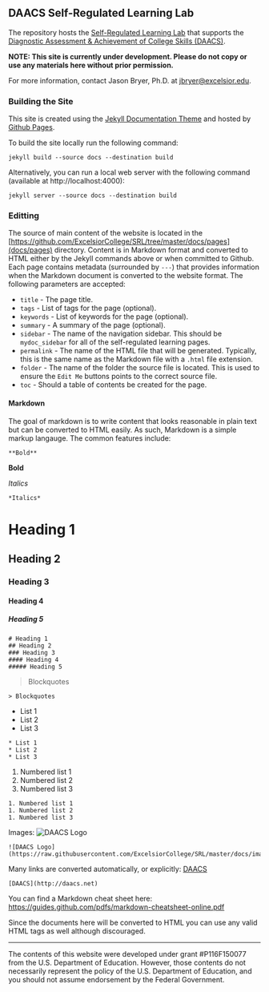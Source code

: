 ## DAACS Self-Regulated Learning Lab

The repository hosts the [Self-Regulated Learning Lab](http://srl.daacs.net) that supports the [Diagnostic Assessment & Achievement of College Skills (DAACS)](http://daacs.net).

**NOTE: This site is currently under development. Please do not copy or use any materials here without prior permission.**

For more information, contact Jason Bryer, Ph.D. at jbryer@excelsior.edu.

### Building the Site

This site is created using the [Jekyll Documentation Theme](http://idratherbewriting.com/documentation-theme-jekyll/) and hosted by [Github Pages](https://pages.github.com/).

To build the site locally run the following command:

```
jekyll build --source docs --destination build
```

Alternatively, you can run a local web server with the following command (available at http://localhost:4000):

```
jekyll server --source docs --destination build
```

### Editting

The source of main content of the website is located in the [https://github.com/ExcelsiorCollege/SRL/tree/master/docs/pages](docs/pages) directory. Content is in Markdown format and converted to HTML either by the Jekyll commands above or when committed to Github. Each page contains metadata (surrounded by `---`) that provides information when the Markdown document is converted to the website format. The following parameters are accepted:

* `title` - The page title.
* `tags` - List of tags for the page (optional).
* `keywords` - List of keywords for the page (optional).
* `summary` - A summary of the page (optional).
* `sidebar` - The name of the navigation sidebar. This should be `mydoc_sidebar` for all of the self-regulated learning pages.
* `permalink` - The name of the HTML file that will be generated. Typically, this is the same name as the Markdown file with a `.html` file extension.
* `folder` - The name of the folder the source file is located. This is used to ensure the `Edit Me` buttons points to the correct source file.
* `toc` - Should a table of contents be created for the page.

#### Markdown

The goal of markdown is to write content that looks reasonable in plain text but can be converted to HTML easily. As such, Markdown is a simple markup langauge. The common features include:

```
**Bold**
```

**Bold**

*Italics*

```
*Italics*
```

# Heading 1
## Heading 2
### Heading 3
#### Heading 4
##### Heading 5

```
# Heading 1
## Heading 2
### Heading 3
#### Heading 4
##### Heading 5
```

> Blockquotes

```
> Blockquotes
```

* List 1
* List 2
* List 3

```
* List 1
* List 2
* List 3
```

1. Numbered list 1
1. Numbered list 2
1. Numbered list 3

```
1. Numbered list 1
1. Numbered list 2
1. Numbered list 3
```

Images: ![DAACS Logo](https://raw.githubusercontent.com/ExcelsiorCollege/SRL/master/docs/images/DAACS_logo.png)

```
![DAACS Logo](https://raw.githubusercontent.com/ExcelsiorCollege/SRL/master/docs/images/DAACS_logo.png)
```

Many links are converted automatically, or explicitly: [DAACS](http://daacs.net)

```
[DAACS](http://daacs.net)
```

You can find a Markdown cheat sheet here: https://guides.github.com/pdfs/markdown-cheatsheet-online.pdf 

Since the documents here will be converted to HTML you can use any valid HTML tags as well although discouraged.

___________

The contents of this website were developed under grant #P116F150077 from the U.S. Department of Education. However, those contents do not necessarily represent the policy of the U.S. Department of Education, and you should not assume endorsement by the Federal Government.
